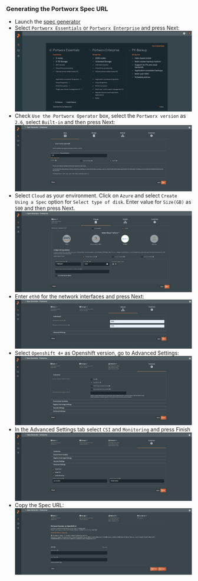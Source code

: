 ### Generating the Portworx Spec URL
* Launch the [spec generator](https://central.portworx.com/specGen/wizard)
* Select `Portworx Essentials` or `Portworx Enterprise` and press Next:
![Alt text](images/essential-enterprise.png)
* Check `Use the Portworx Operator` box, select the `Portworx version` as `2.6`, select `Built-in` and then press Next:
![Alt text](images/portworx-version.png)
* Select `Cloud` as your environment. Click on `Azure` and select `Create Using a Spec` option for `Select type of disk`.
Enter value for `Size(GB)` as `500` and then press Next.
![Alt text](images/azure-disk-size.png)
* Enter `eth0` for the network interfaces and press Next:
![Alt text](images/network.png)
* Select `Openshift 4+` as Openshift version, go to Advanced Settings:
![Alt text](images/ocp-version.png)
* In the Advanced Settings tab select `CSI` and `Monitoring` and press Finish
![Alt text](images/enable-csi-monitoring.png)
* Copy the Spec URL:
![Alt text](images/copy-spec-url.png)
